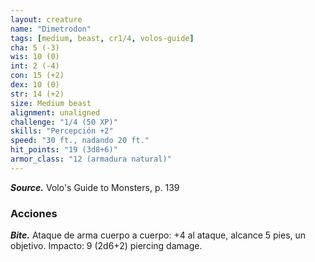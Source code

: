```yaml
---
layout: creature
name: "Dimetrodon"
tags: [medium, beast, cr1/4, volos-guide]
cha: 5 (-3)
wis: 10 (0)
int: 2 (-4)
con: 15 (+2)
dex: 10 (0)
str: 14 (+2)
size: Medium beast
alignment: unaligned
challenge: "1/4 (50 XP)"
skills: "Percepción +2"
speed: "30 ft., nadando 20 ft."
hit_points: "19 (3d8+6)"
armor_class: "12 (armadura natural)"
---
```


***Source.*** Volo's Guide to Monsters, p. 139

### Acciones

***Bite.*** Ataque de arma cuerpo a cuerpo: +4 al ataque, alcance 5 pies, un objetivo. Impacto: 9 (2d6+2) piercing damage.